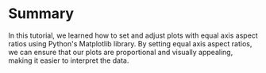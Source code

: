 # Summary

In this tutorial, we learned how to set and adjust plots with equal axis aspect ratios using Python's Matplotlib library. By setting equal axis aspect ratios, we can ensure that our plots are proportional and visually appealing, making it easier to interpret the data.
